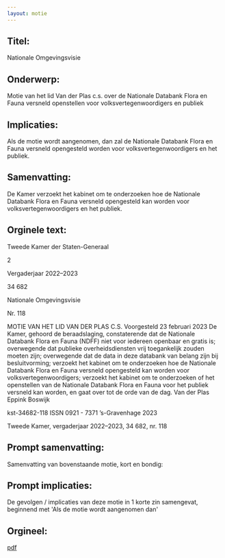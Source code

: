 ```yaml
---
layout: motie
---
```

## Titel:
Nationale Omgevingsvisie
## Onderwerp:
Motie van het lid Van der Plas c.s. over de Nationale Databank Flora en Fauna versneld openstellen voor volksvertegenwoordigers en publiek 
## Implicaties:

Als de motie wordt aangenomen, dan zal de Nationale Databank Flora en Fauna versneld opengesteld worden voor volksvertegenwoordigers en het publiek.
## Samenvatting:

De Kamer verzoekt het kabinet om te onderzoeken hoe de Nationale Databank Flora en Fauna versneld opengesteld kan worden voor volksvertegenwoordigers en het publiek.
## Orginele text:


Tweede Kamer der Staten-Generaal

2

Vergaderjaar 2022–2023

34 682

Nationale Omgevingsvisie

Nr. 118

MOTIE VAN HET LID VAN DER PLAS C.S.
Voorgesteld 23 februari 2023
De Kamer,
gehoord de beraadslaging,
constaterende dat de Nationale Databank Flora en Fauna (NDFF) niet voor
iedereen openbaar en gratis is;
overwegende dat publieke overheidsdiensten vrij toegankelijk zouden
moeten zijn;
overwegende dat de data in deze databank van belang zijn bij
besluitvorming;
verzoekt het kabinet om te onderzoeken hoe de Nationale Databank Flora
en Fauna versneld opengesteld kan worden voor volksvertegenwoordigers;
verzoekt het kabinet om te onderzoeken of het openstellen van de
Nationale Databank Flora en Fauna voor het publiek versneld kan worden,
en gaat over tot de orde van de dag.
Van der Plas
Eppink
Boswijk

kst-34682-118
ISSN 0921 - 7371
’s-Gravenhage 2023

Tweede Kamer, vergaderjaar 2022–2023, 34 682, nr. 118


## Prompt samenvatting:
Samenvatting van bovenstaande motie, kort en bondig:


## Prompt implicaties:
De gevolgen / implicaties van deze motie in 1 korte zin samengevat, beginnend met 'Als de motie wordt aangenomen dan' 

## Orgineel:
[pdf](https://gegevensmagazijn.tweedekamer.nl/OData/v4/2.0/Document(0d01f8fc-e7df-487d-a053-b22142cc6b1f)/resource)
